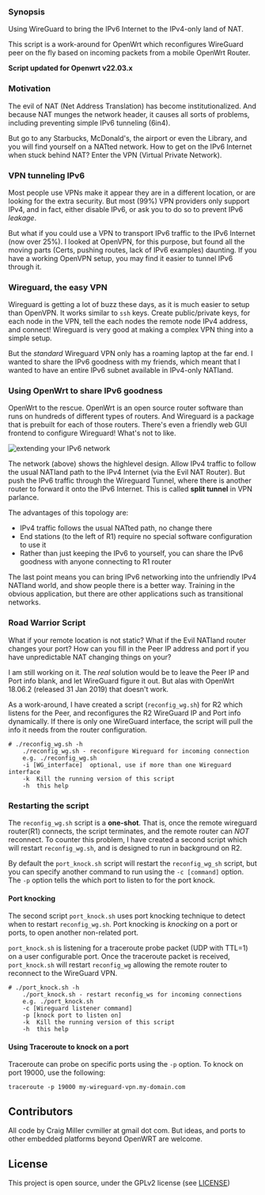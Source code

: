### Synopsis

Using WireGuard to bring the IPv6 Internet to the IPv4-only land of NAT.

This script is a work-around for OpenWrt which reconfigures WireGuard peer on the fly based on incoming packets from a mobile OpenWrt Router.

**Script updated for Openwrt v22.03.x**

### Motivation

The evil of NAT (Net Address Translation) has become institutionalized. And because NAT munges the network header, it causes all sorts of problems, including preventing simple IPv6 tunneling (6in4).

But go to any Starbucks, McDonald's, the airport or even the Library, and you will find yourself on a NATted network. How to get on the IPv6 Internet when stuck behind NAT? Enter the VPN (Virtual Private Network).

### VPN tunneling IPv6

Most people use VPNs make it appear they are in a different location, or are looking for the extra security. But most (99%) VPN providers only support IPv4, and in fact, either disable IPv6, or ask you to do so to prevent IPv6 *leakage*.

But what if you could use a VPN to transport IPv6 traffic to the IPv6 Internet (now over 25%). I looked at OpenVPN, for this purpose, but found all the moving parts (Certs, pushing routes, lack of IPv6 examples) daunting. If you have a working OpenVPN setup, you may find it easier to tunnel IPv6 through it.

### Wireguard, the easy VPN

Wireguard is getting a lot of buzz these days, as it is much easier to setup than OpenVPN. It works similar to `ssh` keys. Create public/private keys, for each node in the VPN, tell the each nodes the remote node IPv4 address, and connect! Wireguard is very good at making a complex VPN thing into a simple setup.

But the *standard* Wireguard VPN only has a roaming laptop at the far end. I wanted to share the IPv6 goodness with my friends, which meant that I wanted to have an entire IPv6 subnet available in IPv4-only NATland.

### Using OpenWrt to share IPv6 goodness

OpenWrt to the rescue. OpenWrt is an open source router software than runs on hundreds of different types of routers. And Wireguard is a package that is prebuilt for each of those routers. There's even a friendly  web GUI frontend to configure Wireguard! What's not to like.

![extending your IPv6 network](http://www.makikiweb.com/ipv6/_images/wireguard_ipv6_network.png)

The network (above) shows the highlevel design. Allow IPv4 traffic to follow the usual NATland path to the IPv4 Internet (via the Evil NAT Router). But push the IPv6 traffic through the Wireguard Tunnel, where there is another router to forward it onto the IPv6 Internet. This is called **split tunnel** in VPN parlance.

The advantages of this topology are:
* IPv4 traffic follows the usual NATted path, no change there
* End stations (to the left of R1) require no special software configuration to use it
* Rather than just keeping the IPv6 to yourself, you can share the IPv6 goodness with anyone connecting to R1 router

The last point means you can bring IPv6 networking into the unfriendly IPv4 NATland world, and show people there is a better way. Training in the obvious application, but there are other applications such as transitional networks.

### Road Warrior Script

What if your remote location is not static? What if the Evil NATland router changes your port? How can you fill in the Peer IP address and port if you have unpredictable NAT changing things on your?

I am still working on it. The *real* solution would be to leave the Peer IP and Port info blank, and let WireGuard figure it out. But alas with OpenWrt 18.06.2 (released 31 Jan 2019) that doesn't work.

As a work-around, I have created a script (`reconfig_wg.sh`) for R2 which listens for the Peer, and reconfigures the R2 WireGuard IP and Port info dynamically. If there is only one WireGuard interface, the script will pull the info it needs from the router configuration.

```
# ./reconfig_wg.sh -h
	./reconfig_wg.sh - reconfigure Wireguard for incoming connection 
	e.g. ./reconfig_wg.sh  
	-i [WG_interface]  optional, use if more than one Wireguard interface
	-k  Kill the running version of this script
	-h  this help
```

### Restarting the script

The `reconfig_wg.sh` script is a **one-shot**. That is, once the remote wireguard router(R1) connects, the script terminates, and the remote router can *NOT* reconnect. To counter this problem, I have created a second script which will restart `reconfig_wg.sh`, and is designed to run in background on R2.

By default the `port_knock.sh` script will restart the `reconfig_wg_sh` script, but you can specify another command to run using the `-c [command]` option. The `-p` option tells the which port to listen to for the port knock.

#### Port knocking

The second script `port_knock.sh` uses port knocking technique to detect when to restart `reconfig_wg.sh`. Port knocking is *knocking* on a port or ports, to open another non-related port.

`port_knock.sh` is listening for a traceroute probe packet (UDP with TTL=1) on a user configurable port. Once the traceroute packet is received, `port_knock.sh` will restart `reconfig_wg` allowing the remote router to reconnect to the WireGuard VPN.


```
# ./port_knock.sh -h
	./port_knock.sh - restart reconfig_ws for incoming connections 
	e.g. ./port_knock.sh  
	-c [Wireguard listener command]
	-p [knock port to listen on]
	-k  Kill the running version of this script
	-h  this help
```


#### Using Traceroute to knock on a port
Traceroute can probe on specific ports using the `-p` option. To knock on port 19000, use the following:
```
traceroute -p 19000 my-wireguard-vpn.my-domain.com
```

## Contributors

All code by Craig Miller cvmiller at gmail dot com. But ideas, and ports to other embedded platforms beyond OpenWRT are welcome. 


## License

This project is open source, under the GPLv2 license (see [LICENSE](LICENSE))

